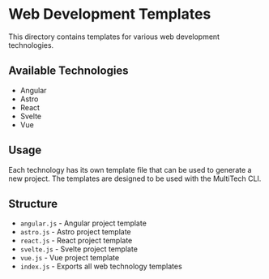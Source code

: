 # Web Development Templates

This directory contains templates for various web development technologies.

## Available Technologies

- Angular
- Astro
- React
- Svelte
- Vue

## Usage

Each technology has its own template file that can be used to generate a new project. The templates are designed to be used with the MultiTech CLI.

## Structure

- `angular.js` - Angular project template
- `astro.js` - Astro project template
- `react.js` - React project template
- `svelte.js` - Svelte project template
- `vue.js` - Vue project template
- `index.js` - Exports all web technology templates 